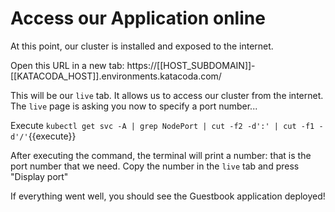 # Access our Application online

At this point, our cluster is installed and exposed to the internet.

Open this URL in a new tab: https://[[HOST_SUBDOMAIN]]-[[KATACODA_HOST]].environments.katacoda.com/

This will be our `live` tab. It allows us to access our cluster from the
internet. The `live` page is asking you now to specify a port number...

Execute `kubectl get svc -A | grep NodePort | cut -f2 -d':' | cut -f1 -d'/'`{{execute}}

After executing the command, the terminal will print a number: that is the
port number that we need. Copy the number in the `live` tab and press
"Display port"

If everything went well, you should see the Guestbook application
deployed!
